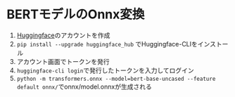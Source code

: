 # BERTモデルのOnnx変換

1. [Huggingface](https://huggingface.co/)のアカウントを作成
2. `pip install --upgrade huggingface_hub` でHuggingface-CLIをインストール
3. アカウント画面でトークンを発行
4. `huggingface-cli login`で発行したトークンを入力してログイン
5. `python -m transformers.onnx --model=bert-base-uncased --feature default onnx/`でonnx/model.onnxが生成される